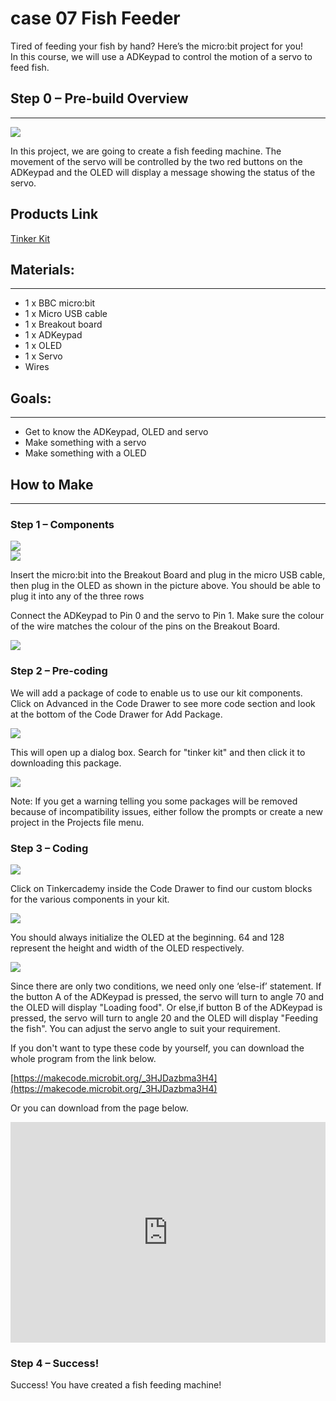 # case 07 Fish Feeder 

Tired of feeding your fish by hand? Here’s the micro:bit project for you!             
In this course, we will use a ADKeypad to control the motion of a servo to feed fish.         


## Step 0 – Pre-build Overview       
---   

![](./images/QO4eC0H.png)     

In this project, we are going to create a fish feeding machine. The movement of the servo will be controlled by the two red buttons on the ADKeypad and the OLED will display a message showing the status of the servo.      

## Products Link

[Tinker Kit](https://shop.elecfreaks.com/products/elecfreaks-micro-bit-tinker-kit-without-micro-bit-board?_pos=1&_sid=a3579b340&_ss=r)

## Materials:     
---     

- 1 x BBC micro:bit    
- 1 x Micro USB cable     
- 1 x Breakout board     
- 1 x ADKeypad  
- 1 x OLED 
- 1 x Servo     
- Wires     


## Goals:     
---     

- Get to know the ADKeypad, OLED and servo
- Make something with a servo
- Make something with a OLED 


## How to Make     
---   

### Step 1 – Components     

![](./images/FNUJhZ3.jpg)  
![](./images/BAovMFM.jpg)  

Insert the micro:bit into the Breakout Board and plug in the micro USB cable, then plug in the OLED as shown in the picture above. You should be able to plug it into any of the three rows

Connect the ADKeypad to Pin 0 and the servo to Pin 1. Make sure the colour of the wire matches the colour of the pins on the Breakout Board.

![](./images/FHD6oh8.jpg)

### Step 2 – Pre-coding  

We will add a package of code to enable us to use our kit components. Click on Advanced in the Code Drawer to see more code section and look at the bottom of the Code Drawer for Add Package.   

![](./images/TF3bfdq.jpg)   

This will open up a dialog box. Search for "tinker kit" and then click it to downloading this package.   

![](./images/nOIgk5u.png)   

Note: If you get a warning telling you some packages will be removed because of incompatibility issues, either follow the prompts or create a new project in the Projects file menu.   

### Step 3 – Coding     

![](./images/qLksxfG.jpg)   

Click on Tinkercademy inside the Code Drawer to find our custom blocks for the various components in your kit.   

![](./images/6CUN5SW.jpg)  

You should always initialize the OLED at the beginning. 64 and 128 represent the height and width of the OLED respectively.   

![](./images/gRJsbmX.jpg)

Since there are only two conditions, we need only one ‘else-if’ statement. 
If the button A of the ADKeypad is pressed, the servo will turn to angle 70 and the OLED will display "Loading food". 
Or else,if button B of the ADKeypad is pressed, the servo will turn to angle 20 and the OLED will display "Feeding the fish".
You can adjust the servo angle to suit your requirement.

If you don't want to type these code by yourself, you can download the whole program from the link below.  

[https://makecode.microbit.org/_3HJDazbma3H4](https://makecode.microbit.org/_3HJDazbma3H4)

Or you can download from the page below.   

<div style="position:relative;height:0;padding-bottom:70%;overflow:hidden;"><iframe style="position:absolute;top:0;left:0;width:100%;height:100%;" src="https://makecode.microbit.org/#pub:_3HJDazbma3H4" frameborder="0" sandbox="allow-popups allow-forms allow-scripts allow-same-origin"></iframe></div>  


### Step 4 – Success!    

Success! You have created a fish feeding machine!     
